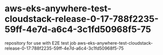 # aws-eks-anywhere-test-cloudstack-release-0-17-788f2235-59ff-4e7d-a6c4-3c1fd50968f5-75
repository for use with E2E test job aws-eks-anywhere-test-cloudstack-release-0-17:788f2235-59ff-4e7d-a6c4-3c1fd50968f5-75
